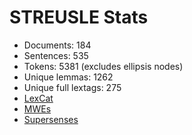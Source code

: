 STREUSLE Stats
==============

* Documents:                184
* Sentences:                535
* Tokens:                  5381 (excludes ellipsis nodes)
* Unique lemmas:           1262
* Unique full lextags:      275
* [LexCat](LEXCAT.txt)
* [MWEs](MWES.txt)
* [Supersenses](SUPERSENSES.txt)
